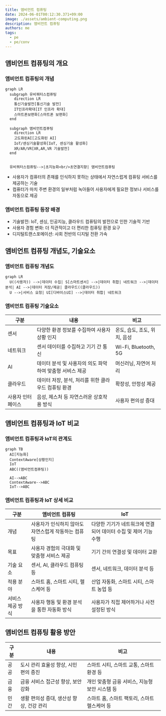 ```yaml
---
title: 앰비언트 컴퓨팅
date: 2024-06-01T00:12:30.371+09:00
image: ./assets/ambient-computing.png
description: 앰비언트 컴퓨팅
authors: me
tags:
  - pe
  - pe/conv
---
```


## 앰비언트 컴퓨팅의 개요

### 앰비언트 컴퓨팅의 개념

```mermaid
graph LR
  subgraph 유비쿼터스컴퓨팅
    direction LR
    통신기술발전[통신기술 발전]
    IT인프라확대[IT 인프라 확대]
    스마트폰보편화[스마트폰 보편화]
  end
  
  subgraph 앰비언트컴퓨팅
    direction LR
    고도화된AI[고도화된 AI]
    IoT/센싱기술활성화[IoT, 센싱기술 활성화]
    XR/AR/VR[XR,AR,VR 기술발전]
  end


  유비쿼터스컴퓨팅-->|초지능화<br/>초연결지향| 앰비언트컴퓨팅
```

- 사용자가 컴퓨터의 존재를 인식하지 못하는 상태에서 자연스럽게 컴퓨팅 서비스를 제공하는 기술
- 컴퓨터가 마치 주변 환경의 일부처럼 녹아들어 사용자에게 필요한 정보나 서비스를 자동으로 제공

### 앰비언트 컴퓨팅 등장 배경

- 기술발전: IoT, 센싱, 인공지능, 클라우드 컴퓨팅의 발전으로 인한 기술적 기반
- 사용자 경험 변화: 더 직관적이고 더 편리한 컴퓨팅 환경 요구
- 디지털트랜스포메이션: 사회 전반의 디지털 전환 가속

## 앰비언트 컴퓨팅 개념도, 기술요소

### 앰비언트 컴퓨팅 개념도

```mermaid
graph LR
  U((사용자)) -->|데이터 수집| S[스마트센서] -->|데이터 취합| 네트워크 -->|데이터 분석| AI -->|데이터 저장/제공| 클라우드((클라우드))
  U -->|서비스 요청| UI[디바이스UI] -->|데이터 취합| 네트워크
```

### 앰비언트 컴퓨팅 기술요소

| 구분 | 내용 | 비고 |
| --- | --- | --- |
| 센서  | 다양한 환경 정보를 수집하여 사용자 상황 인지 | 온도, 습도, 조도, 위치, 음성 |
| 네트워크  | 센서 데이터를 수집하고 기기 간 통신  | Wi-Fi, Bluetooth, 5G |
| AI | 데이터 분석 및 사용자의 의도 파악하여 맞춤형 서비스 제공 | 머신러닝, 자연어 처리 |
| 클라우드 | 데이터 저장, 분석, 처리를 위한 클라우드 컴퓨팅 환경 | 확장성, 안정성 제공 |
| 사용자 인터페이스 | 음성, 제스처 등 자연스러운 상호작용 방식 | 사용자 편의성 증대 |

## 앰비언트 컴퓨팅과 IoT 비교

### 앰비언트 컴퓨팅과 IoT의 관계도

```mermaid
graph TB
  AI[지능화]
  ContextAware[상황인지]
  IoT
  ABC((앰비언트컴퓨팅))

  AI-->ABC
  ContextAware-->ABC
  IoT-->ABC
```

### 앰비언트 컴퓨팅과 IoT 상세 비교

| 구분 | 앰비언트 컴퓨팅 | IoT |
| --- | --- | --- |
| 개념 | 사용자가 인식하지 않아도 자연스럽게 작동하는 컴퓨팅 | 다양한 기기가 네트워크에 연결되어 데이터 수집 및 제어 기능 수행 |
| 목표 | 사용자 경험의 극대화 및 맞춤형 서비스 제공  | 기기 간의 연결성 및 데이터 교환 |
| 기술 요소 | 센서, AI, 클라우드 컴퓨팅 등 | 센서, 네트워크, 데이터 분석 등 |
| 적용 분야 | 스마트 홈, 스마트 시티, 헬스케어 등 | 산업 자동화, 스마트 시티, 스마트 농업 등 |
| 서비스 제공 방식 | 사용자 행동 및 환경 분석을 통한 자동화 방식 | 사용자가 직접 제어하거나 사전 설정된 방식 |

## 앰비언트 컴퓨팅 활용 방안

| 구분 | 내용 | 비고 |
| --- | --- | --- |
| 공공 | 도시 관리 효율성 향상, 시민 편의 증진 | 스마트 시티, 스마트 교통, 스마트 환경 등 |
| 금융 | 금융 서비스 접근성 향상, 보안 강화 | 개인 맞춤형 금융 서비스, 지능형 보안 시스템 등 |
| 민간 | 생활 편의성 증대, 생산성 향상, 건강 관리 | 스마트 홈, 스마트 팩토리, 스마트 헬스케어 등 |
